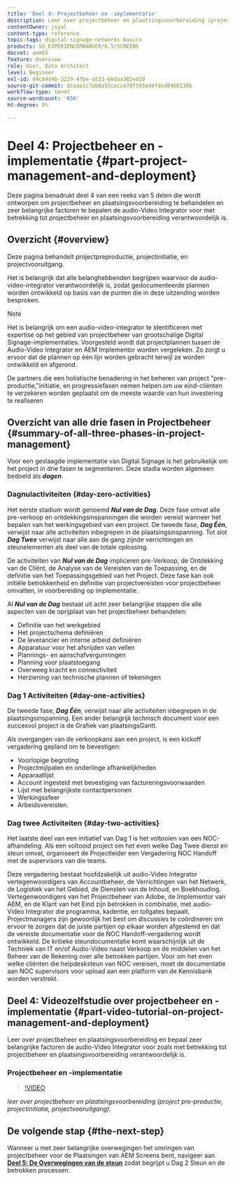 ```yaml
---
title: 'Deel 4: Projectbeheer en -implementatie'
description: Leer over projectbeheer en plaatsingsvoorbereiding (project pre-productie, projectinitiatie, projectprogressie) voor AEM Screens.
contentOwner: jsyal
content-type: reference
topic-tags: digital-signage-networks-basics
products: SG_EXPERIENCEMANAGER/6.5/SCREENS
docset: aem65
feature: Overview
role: User, Data Architect
level: Beginner
exl-id: d4c84d4b-3229-4fbe-a533-66daa382ed10
source-git-commit: dcaaa1c7ab0a55cecce70f593ed4fded8468130b
workflow-type: tm+mt
source-wordcount: '656'
ht-degree: 0%

---
```


# Deel 4: Projectbeheer en -implementatie {#part-project-management-and-deployment}

Deze pagina benadrukt deel 4 van een reeks van 5 delen die wordt ontworpen om projectbeheer en plaatsingsvoorbereiding te behandelen en zeer belangrijke factoren te bepalen de audio-Video Integrator voor met betrekking tot projectbeheer en plaatsingsvoorbereiding verantwoordelijk is.

## Overzicht {#overview}

Deze pagina behandelt projectpreproductie, projectinitiatie, en projectvooruitgang.

Het is belangrijk dat alle belanghebbenden begrijpen waarvoor de audio-video-integrator verantwoordelijk is, zodat gedocumenteerde plannen worden ontwikkeld op basis van de punten die in deze uitzending worden besproken.

>[!NOTE]
>
>Het is belangrijk om een audio-video-integrator te identificeren met expertise op het gebied van projectbeheer van grootschalige Digital Signage-implementaties. Voorgesteld wordt dat projectplannen tussen de Audio-Video Integrator en AEM Implementor worden vergeleken. Zo zorgt u ervoor dat de plannen op één lijn worden gebracht terwijl ze worden ontwikkeld en afgerond.
>
>De partners die een holistische benadering in het beheren van project &quot;pre-productie,&quot;initiatie, en progressiefasen nemen helpen om uw eind-cliënten te verzekeren worden geplaatst om de meeste waarde van hun investering te realiseren

## Overzicht van alle drie fasen in Projectbeheer {#summary-of-all-three-phases-in-project-management}

Voor een geslaagde implementatie van Digital Signage is het gebruikelijk om het project in drie fasen te segmenteren. Deze stadia worden algemeen bedoeld als ***dagen***.

### Dagnulactiviteiten {#day-zero-activities}

Het eerste stadium wordt genoemd ***Nul van de Dag***. Deze fase omvat alle pre-verkoop en ontdekkingsinspanningen die worden vereist wanneer het bepalen van het werkingsgebied van een project. De tweede fase, ***Dag Één***, verwijst naar alle activiteiten inbegrepen in de plaatsingsinspanning. Tot slot ***Dag Twee*** verwijst naar alle aan de gang zijnde verrichtingen en steunelementen als deel van de totale oplossing.

De activiteiten van ***Nul van de Dag*** impliceren pre-Verkoop, de Ontdekking van de Cliënt, de Analyse van de Vereisten van de Toepassing, en de definitie van het Toepassingsgebied van het Project. Deze fase kan ook initiële betrokkenheid en definitie van projectvereisten voor projectbeheer omvatten, in voorbereiding op implementatie.

Al ***Nul van de Dag*** bestaat uit acht zeer belangrijke stappen die alle aspecten van de oprijplaat van het projectbeheer behandelen:

* Definitie van het werkgebied
* Het projectschema definiëren
* De leverancier en interne arbeid definiëren
* Apparatuur voor het afsnijden van vellen
* Plannings- en aanschafvergunningen
* Planning voor plaatstoegang
* Overweeg kracht en connectiviteit
* Herziening van technische plannen of tekeningen

### Dag 1 Activiteiten {#day-one-activities}

De tweede fase, ***Dag Één***, verwijst naar alle activiteiten inbegrepen in de plaatsingsinspanning. Een ander belangrijk technisch document voor een succesvol project is de Grafiek van plaatsingsGantt.

Als overgangen van de verkoopkans aan een project, is een kickoff vergadering gepland om te bevestigen:

* Voorlopige begroting
* Projectmijlpalen en onderlinge afhankelijkheden
* Apparaatlijst
* Account ingesteld met bevestiging van factureringsvoorwaarden
* Lijst met belangrijkste contactpersonen
* Werkingssfeer
* Arbeidsvereisten.

### Dag twee Activiteiten {#day-two-activities}

Het laatste deel van een initiatief van Dag 1 is het voltooien van een NOC-afhandeling. Als een voltooid project om het even welke Dag Twee dienst en steun omvat, organiseert de Projectleider een Vergadering NOC Handoff met de supervisors van die teams.

Deze vergadering bestaat hoofdzakelijk uit audio-Video Integrator vertegenwoordigers van Accountbeheer, de Verrichtingen van het Netwerk, de Logistiek van het Gebied, de Diensten van de Inhoud, en Boekhouding. Vertegenwoordigers van het Projectbeheer van Adobe, de Implementor van AEM, en de Klant van het Eind zijn betrokken in combinatie, met audio-Video Integrator die programma, kadentie, en tollgates bepaalt. Projectmanagers zijn gewoonlijk het best om discussies te coördineren om ervoor te zorgen dat de juiste partijen op elkaar worden afgestemd en dat de vereiste documentatie voor de NOC Handoff-vergadering wordt ontwikkeld. De kritieke steundocumentatie komt waarschijnlijk uit de Techniek van IT en/of Audio-Video naast Verkoop en de middelen van het Beheer van de Rekening over alle betrokken partijen. Voor om het even welke cliënten die helpdesksteun van NOC vereisen, moet de documentatie aan NOC supervisors voor upload aan een platform van de Kennisbank worden verstrekt.

## Deel 4: Videozelfstudie over projectbeheer en -implementatie {#part-video-tutorial-on-project-management-and-deployment}

Leer over projectbeheer en plaatsingsvoorbereiding en bepaal zeer belangrijke factoren de audio-Video Integrator voor zoals met betrekking tot projectbeheer en plaatsingsvoorbereiding verantwoordelijk is.

### Projectbeheer en -implementatie

>[!VIDEO](https://video.tv.adobe.com/v/28408)

*leer over projectbeheer en plaatsingsvoorbereiding (project pre-productie, projectinitiatie, projectvooruitgang).*

## De volgende stap {#the-next-step}

Wanneer u met zeer belangrijke overwegingen het omringen van projectbeheer voor de Plaatsingen van AEM Screens bent, navigeer aan **[Deel 5: De Overwegingen van de steun](support-considerations.md)** zodat begrijpt u Dag 2 Steun en de betrokken processen.
